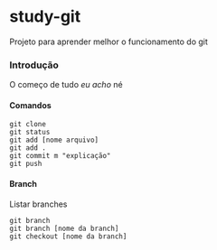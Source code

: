 # study-git
Projeto para aprender melhor o funcionamento do git

### Introdução
O começo de tudo
_eu acho_
né

#### Comandos
    git clone
    git status
    git add [nome arquivo]
    git add .
    git commit m "explicação"
    git push

#### Branch
Listar branches

    git branch
    git branch [nome da branch]
    git checkout [nome da branch]
